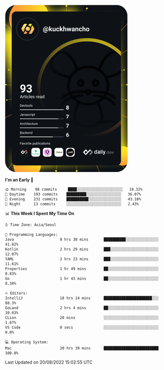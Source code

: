 <a href="https://app.daily.dev/kuckhwancho"><img src="https://github.com/kuckjwi0928/kuckjwi0928/blob/master/devcard.svg" width="400" alt="Kuckjwi Devcard"/></a>

<!--START_SECTION:waka-->
**I'm an Early 🐤** 

```text
🌞 Morning    98 commits     ████░░░░░░░░░░░░░░░░░░░░░   18.32% 
🌆 Daytime    193 commits    █████████░░░░░░░░░░░░░░░░   36.07% 
🌃 Evening    231 commits    ██████████░░░░░░░░░░░░░░░   43.18% 
🌙 Night      13 commits     ░░░░░░░░░░░░░░░░░░░░░░░░░   2.43%

```


📊 **This Week I Spent My Time On** 

```text
⌚︎ Time Zone: Asia/Seoul

💬 Programming Languages: 
Java                     8 hrs 38 mins       ██████████░░░░░░░░░░░░░░░   41.82% 
Kotlin                   2 hrs 29 mins       ███░░░░░░░░░░░░░░░░░░░░░░   12.07% 
YAML                     2 hrs 23 mins       ███░░░░░░░░░░░░░░░░░░░░░░   11.61% 
Properties               1 hr 49 mins        ██░░░░░░░░░░░░░░░░░░░░░░░   8.83% 
Go                       1 hr 43 mins        ██░░░░░░░░░░░░░░░░░░░░░░░   8.38%

🔥 Editors: 
IntelliJ                 18 hrs 14 mins      ██████████████████████░░░   88.3% 
GoLand                   2 hrs 4 mins        ██░░░░░░░░░░░░░░░░░░░░░░░   10.03% 
CLion                    20 mins             ░░░░░░░░░░░░░░░░░░░░░░░░░   1.67% 
VS Code                  0 secs              ░░░░░░░░░░░░░░░░░░░░░░░░░   0.0%

💻 Operating System: 
Mac                      20 hrs 39 mins      █████████████████████████   100.0%

```


 Last Updated on 20/08/2022 15:02:55 UTC
<!--END_SECTION:waka-->
